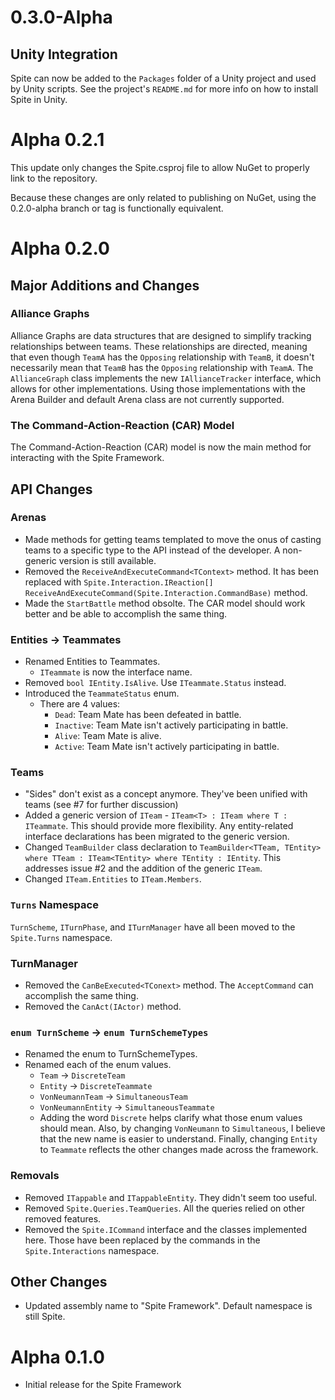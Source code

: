 # 0.3.0-Alpha
## Unity Integration
Spite can now be added to the `Packages` folder of a Unity project and used
by Unity scripts. See the project's `README.md` for more info on how to install
Spite in Unity.

# Alpha 0.2.1
This update only changes the Spite.csproj file to allow NuGet to properly link to the repository.

Because these changes are only related to publishing on NuGet, using the 0.2.0-alpha branch or tag
is functionally equivalent.

# Alpha 0.2.0
## Major Additions and Changes
### Alliance Graphs
Alliance Graphs are data structures that are designed to simplify tracking
relationships between teams. These relationships are directed, meaning that
even though `TeamA` has the `Opposing` relationship with `TeamB`, it doesn't
necessarily mean that `TeamB` has the `Opposing` relationship with `TeamA`.
The `AllianceGraph` class implements the new `IAllianceTracker` interface,
which allows for other implementations. Using those implementations with the
Arena Builder and default Arena class are not currently supported.

### The Command-Action-Reaction (CAR) Model
The Command-Action-Reaction (CAR) model is now the main method for interacting
with the Spite Framework.

## API Changes
### Arenas
- Made methods for getting teams templated to move the onus of casting teams to a specific type to the API instead of the developer. A non-generic version is still available.
- Removed the `ReceiveAndExecuteCommand<TContext>` method. It has been replaced with `Spite.Interaction.IReaction[] ReceiveAndExecuteCommand(Spite.Interaction.CommandBase)` method.
- Made the `StartBattle` method obsolte. The CAR model should work better and be able to accomplish the same thing.

### Entities -> Teammates
- Renamed Entities to Teammates.
  - `ITeammate` is now the interface name.
- Removed `bool IEntity.IsAlive`. Use `ITeammate.Status` instead.
- Introduced the `TeammateStatus` enum.
  - There are 4 values:
    - `Dead`: Team Mate has been defeated in battle.
    - `Inactive`: Team Mate isn't actively participating in battle.
    - `Alive`: Team Mate is alive. 
    - `Active`: Team Mate isn't actively participating in battle.

### Teams
- "Sides" don't exist as a concept anymore. They've been unified with teams (see #7 for further discussion)
- Added a generic version of `ITeam` - `ITeam<T> : ITeam where T : ITeammate`. This should provide more flexibility. Any entity-related interface declarations has been migrated to the generic version.
- Changed `TeamBuilder` class declaration to `TeamBuilder<TTeam, TEntity> where TTeam : ITeam<TEntity> where TEntity : IEntity`. This addresses issue #2 and the addition of the generic `ITeam`.
- Changed `ITeam.Entities` to `ITeam.Members`.

### `Turns` Namespace
`TurnScheme`, `ITurnPhase`, and `ITurnManager` have all been moved to the `Spite.Turns` namespace.

### TurnManager
- Removed the `CanBeExecuted<TConext>` method. The `AcceptCommand` can accomplish
the same thing.
- Removed the `CanAct(IActor)` method.

### `enum TurnScheme` -> `enum TurnSchemeTypes`
- Renamed the enum to TurnSchemeTypes.
- Renamed each of the enum values.
  - `Team` -> `DiscreteTeam`
  - `Entity` -> `DiscreteTeammate`
  - `VonNeumannTeam` -> `SimultaneousTeam`
  - `VonNeumannEntity` -> `SimultaneousTeammate`
  - Adding the word `Discrete` helps clarify what those enum values should mean.
    Also, by changing `VonNeumann` to `Simultaneous`, I believe that the new name
    is easier to understand. Finally, changing `Entity` to `Teammate` reflects
    the other changes made across the framework.

### Removals
- Removed `ITappable` and `ITappableEntity`. They didn't seem too useful.
- Removed `Spite.Queries.TeamQueries`. All the queries relied on other removed 
  features.
- Removed the `Spite.ICommand` interface and the classes implemented here. Those
  have been replaced by the commands in the `Spite.Interactions` namespace.

## Other Changes
- Updated assembly name to "Spite Framework". Default namespace is still Spite.

# Alpha 0.1.0
- Initial release for the Spite Framework
